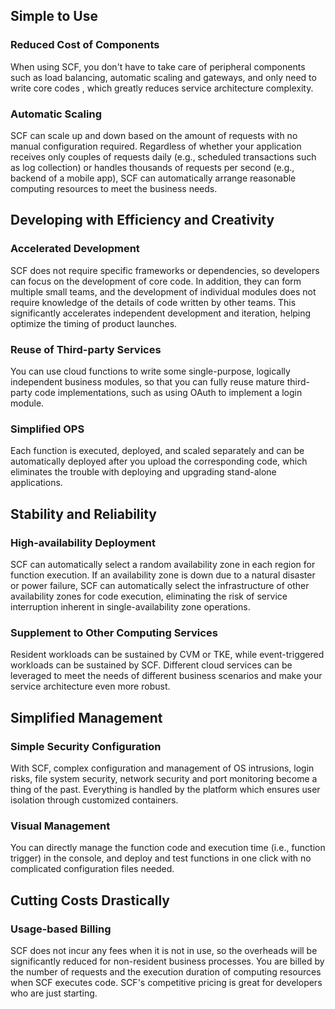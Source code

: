 ## Simple to Use

### Reduced Cost of Components

When using SCF, you don't have to take care of peripheral components such as load balancing, automatic scaling and gateways, and only need to write core codes , which greatly reduces service architecture complexity.

### Automatic Scaling

SCF can scale up and down based on the amount of requests with no manual configuration required. Regardless of whether your application receives only couples of requests daily (e.g., scheduled transactions such as log collection) or handles thousands of requests per second (e.g., backend of a mobile app), SCF can automatically arrange reasonable computing resources to meet the business needs.

## Developing with Efficiency and Creativity

### Accelerated Development

SCF does not require specific frameworks or dependencies, so developers can focus on the development of core code. In addition, they can form multiple small teams, and the development of individual modules does not require knowledge of the details of code written by other teams. This significantly accelerates independent development and iteration, helping optimize the timing of product launches.

### Reuse of Third-party Services

You can use cloud functions to write some single-purpose, logically independent business modules, so that you can fully reuse mature third-party code implementations, such as using OAuth to implement a login module.

### Simplified OPS

Each function is executed, deployed, and scaled separately and can be automatically deployed after you upload the corresponding code, which eliminates the trouble with deploying and upgrading stand-alone applications.

## Stability and Reliability

### High-availability Deployment

SCF can automatically select a random availability zone in each region for function execution. If an availability zone is down due to a natural disaster or power failure, SCF can automatically select the infrastructure of other availability zones for code execution, eliminating the risk of service interruption inherent in single-availability zone operations.

### Supplement to Other Computing Services

Resident workloads can be sustained by CVM or TKE, while event-triggered workloads can be sustained by SCF. Different cloud services can be leveraged to meet the needs of different business scenarios and make your service architecture even more robust.

## Simplified Management

### Simple Security Configuration

With SCF, complex configuration and management of OS intrusions, login risks, file system security, network security and port monitoring become a thing of the past. Everything is handled by the platform which ensures user isolation through customized containers.

### Visual Management

You can directly manage the function code and execution time (i.e., function trigger) in the console, and deploy and test functions in one click with no complicated configuration files needed.

## Cutting Costs Drastically

### Usage-based Billing

SCF does not incur any fees when it is not in use, so the overheads will be significantly reduced for non-resident business processes. You are billed by the number of requests and the execution duration of computing resources when SCF executes code. SCF's competitive pricing is great for developers who are just starting.

